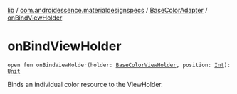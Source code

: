 [lib](../../index.md) / [com.androidessence.materialdesignspecs](../index.md) / [BaseColorAdapter](index.md) / [onBindViewHolder](./on-bind-view-holder.md)

# onBindViewHolder

`open fun onBindViewHolder(holder: `[`BaseColorViewHolder`](-base-color-view-holder/index.md)`, position: `[`Int`](https://kotlinlang.org/api/latest/jvm/stdlib/kotlin/-int/index.html)`): `[`Unit`](https://kotlinlang.org/api/latest/jvm/stdlib/kotlin/-unit/index.html)

Binds an individual color resource to the ViewHolder.

